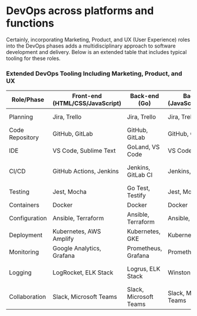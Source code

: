 
# DevOps across platforms and functions

Certainly, incorporating Marketing, Product, and UX (User Experience) roles into the DevOps phases adds a multidisciplinary approach to software development and delivery. Below is an extended table that includes typical tooling for these roles.

### Extended DevOps Tooling Including Marketing, Product, and UX

| Role/Phase      | Front-end (HTML/CSS/JavaScript) | Back-end (Go)   | Back-end (JavaScript/Node.js) | Back-end (Python) | Back-end (Rust)  | Marketing      | Product        | UX               |
|-----------------|---------------------------------|-----------------|-------------------------------|-------------------|------------------|----------------|----------------|------------------|
| Planning        | Jira, Trello                    | Jira, Trello    | Jira, Trello                  | Jira, Trello      | Jira, Trello     | Asana, Monday.com | Aha!, Roadmunk | Sketch, Figma    |
| Code Repository | GitHub, GitLab                  | GitHub, GitLab  | GitHub, GitLab                | GitHub, GitLab    | GitHub, GitLab   | N/A             | N/A            | N/A              |
| IDE             | VS Code, Sublime Text           | GoLand, VS Code | VS Code, WebStorm             | PyCharm, VS Code  | IntelliJ, VS Code| N/A             | N/A            | Adobe XD         |
| CI/CD           | GitHub Actions, Jenkins         | Jenkins, GitLab CI| Jenkins, Travis CI          | Jenkins, GitLab CI| Jenkins, GitHub Actions| N/A         | N/A            | N/A              |
| Testing         | Jest, Mocha                     | Go Test, Testify | Jest, Mocha                   | Pytest, unittest  | cargo test, proptest| A/B Testing Tools| UserTesting  | Usability Testing|
| Containers      | Docker                          | Docker          | Docker                        | Docker            | Docker           | N/A             | N/A            | N/A              |
| Configuration   | Ansible, Terraform              | Ansible, Terraform | Ansible, Terraform          | Ansible, Terraform| Ansible, Terraform| N/A             | N/A            | N/A              |
| Deployment      | Kubernetes, AWS Amplify         | Kubernetes, GKE | Kubernetes, Heroku            | Kubernetes, GKE   | Kubernetes, AWS  | Google Ads, SEO | ProductBoard   | User Interviews  |
| Monitoring      | Google Analytics, Grafana       | Prometheus, Grafana | Prometheus, Grafana       | Prometheus, Grafana| Prometheus, Grafana| Google Analytics| Mixpanel      | Hotjar, FullStory|
| Logging         | LogRocket, ELK Stack            | Logrus, ELK Stack | Winston, ELK Stack          | Python’s logging, ELK Stack| log, ELK Stack| N/A          | N/A            | N/A              |
| Collaboration   | Slack, Microsoft Teams          | Slack, Microsoft Teams| Slack, Microsoft Teams  | Slack, Microsoft Teams| Slack, Microsoft Teams| Slack, Microsoft Teams| Slack, Microsoft Teams| Slack, Microsoft Teams|


